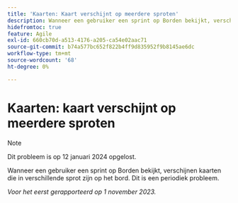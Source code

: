 ```yaml
---
title: 'Kaarten: Kaart verschijnt op meerdere sproten'
description: Wanneer een gebruiker een sprint op Borden bekijkt, verschijnen kaarten die in verschillende sprot zijn op het bord. Dit is een periodiek probleem.
hidefromtoc: true
feature: Agile
exl-id: 660cb70d-a513-4176-a205-ca54e02aac71
source-git-commit: b74a577bc652f822b4ff9d835952f9b8145ae6dc
workflow-type: tm+mt
source-wordcount: '68'
ht-degree: 0%

---
```


# Kaarten: kaart verschijnt op meerdere sproten

>[!NOTE]
>
>Dit probleem is op 12 januari 2024 opgelost.

Wanneer een gebruiker een sprint op Borden bekijkt, verschijnen kaarten die in verschillende sprot zijn op het bord. Dit is een periodiek probleem.

_Voor het eerst gerapporteerd op 1 november 2023._
